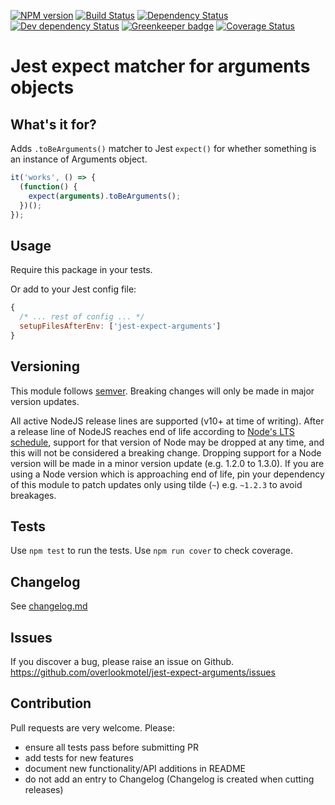 [![NPM version](https://img.shields.io/npm/v/jest-expect-arguments.svg)](https://www.npmjs.com/package/jest-expect-arguments)
[![Build Status](https://img.shields.io/travis/overlookmotel/jest-expect-arguments/master.svg)](http://travis-ci.org/overlookmotel/jest-expect-arguments)
[![Dependency Status](https://img.shields.io/david/overlookmotel/jest-expect-arguments.svg)](https://david-dm.org/overlookmotel/jest-expect-arguments)
[![Dev dependency Status](https://img.shields.io/david/dev/overlookmotel/jest-expect-arguments.svg)](https://david-dm.org/overlookmotel/jest-expect-arguments)
[![Greenkeeper badge](https://badges.greenkeeper.io/overlookmotel/jest-expect-arguments.svg)](https://greenkeeper.io/)
[![Coverage Status](https://img.shields.io/coveralls/overlookmotel/jest-expect-arguments/master.svg)](https://coveralls.io/r/overlookmotel/jest-expect-arguments)

# Jest expect matcher for arguments objects

## What's it for?

Adds `.toBeArguments()` matcher to Jest `expect()` for whether something is an instance of Arguments object.

```js
it('works', () => {
  (function() {
    expect(arguments).toBeArguments();
  })();
});
```

## Usage

Require this package in your tests.

Or add to your Jest config file:

```js
{
  /* ... rest of config ... */
  setupFilesAfterEnv: ['jest-expect-arguments']
}
```

## Versioning

This module follows [semver](https://semver.org/). Breaking changes will only be made in major version updates.

All active NodeJS release lines are supported (v10+ at time of writing). After a release line of NodeJS reaches end of life according to [Node's LTS schedule](https://nodejs.org/en/about/releases/), support for that version of Node may be dropped at any time, and this will not be considered a breaking change. Dropping support for a Node version will be made in a minor version update (e.g. 1.2.0 to 1.3.0). If you are using a Node version which is approaching end of life, pin your dependency of this module to patch updates only using tilde (`~`) e.g. `~1.2.3` to avoid breakages.

## Tests

Use `npm test` to run the tests. Use `npm run cover` to check coverage.

## Changelog

See [changelog.md](https://github.com/overlookmotel/jest-expect-arguments/blob/master/changelog.md)

## Issues

If you discover a bug, please raise an issue on Github. https://github.com/overlookmotel/jest-expect-arguments/issues

## Contribution

Pull requests are very welcome. Please:

* ensure all tests pass before submitting PR
* add tests for new features
* document new functionality/API additions in README
* do not add an entry to Changelog (Changelog is created when cutting releases)
